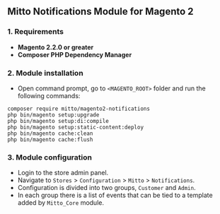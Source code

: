 ## Mitto Notifications Module for Magento 2 
### 1. Requirements

+ **Magento 2.2.0 or greater**
+ **Composer PHP Dependency Manager**

### 2. Module installation

+ Open command prompt, go to `<MAGENTO_ROOT>` folder and run the following
commands:

```
composer require mitto/magento2-notifications
php bin/magento setup:upgrade
php bin/magento setup:di:compile
php bin/magento setup:static-content:deploy
php bin/magento cache:clean
php bin/magento cache:flush
```

### 3. Module configuration

+ Login to the store admin panel.
+ Navigate to `Stores` > `Configuration` > `Mitto` > `Notifications`.
+ Configuration is divided into two groups, `Customer` and `Admin`.
+ In each group there is a list of events that can be tied to a template added by `Mitto_Core` module.